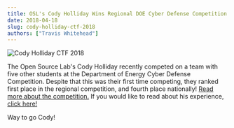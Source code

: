 ```yaml
---
title: OSL's Cody Holliday Wins Regional DOE Cyber Defense Competition
date: 2018-04-18
slug: cody-holliday-ctf-2018
authors: ["Travis Whitehead"]
---
```


![Cody Holliday CTF 2018](/images/cody-holliday-ctf-2018.jpg#blog)

The Open Source Lab's Cody Holliday recently competed on a team with five other students at the Department of Energy
Cyber Defense Competition. Despite that this was their first time competing, they ranked first place in the regional
competition, and fourth place nationally!
[Read more about the competition.](https://blogs.oregonstate.edu/eecsnews/2018/04/12/student-team-wins-regional-doe-cyber-defense-competition/)
If you would like to read about his experience, [click here!](/student-stories/)

Way to go Cody!
